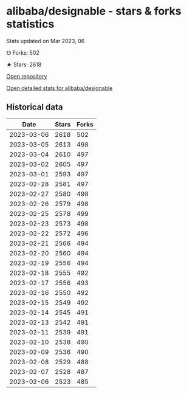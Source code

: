 # alibaba/designable - stars & forks statistics

Stats updated on Mar 2023, 06

☋ Forks: 502

★ Stars: 2618

[Open repository](https://github.com/alibaba/designable)

[Open detailed stats for alibaba/designable](https://reviewgithub.com/rep/alibaba/designable)

## Historical data
| Date | Stars | Forks |
|------|-------|-------|
| 2023-03-06 | 2618 | 502 | 
| 2023-03-05 | 2613 | 498 | 
| 2023-03-04 | 2610 | 497 | 
| 2023-03-02 | 2605 | 497 | 
| 2023-03-01 | 2593 | 497 | 
| 2023-02-28 | 2581 | 497 | 
| 2023-02-27 | 2580 | 498 | 
| 2023-02-26 | 2579 | 498 | 
| 2023-02-25 | 2578 | 499 | 
| 2023-02-23 | 2573 | 498 | 
| 2023-02-22 | 2572 | 496 | 
| 2023-02-21 | 2566 | 494 | 
| 2023-02-20 | 2560 | 494 | 
| 2023-02-19 | 2556 | 494 | 
| 2023-02-18 | 2555 | 492 | 
| 2023-02-17 | 2556 | 493 | 
| 2023-02-16 | 2550 | 492 | 
| 2023-02-15 | 2549 | 492 | 
| 2023-02-14 | 2545 | 491 | 
| 2023-02-13 | 2542 | 491 | 
| 2023-02-11 | 2539 | 491 | 
| 2023-02-10 | 2538 | 490 | 
| 2023-02-09 | 2536 | 490 | 
| 2023-02-08 | 2529 | 488 | 
| 2023-02-07 | 2528 | 487 | 
| 2023-02-06 | 2523 | 485 | 

